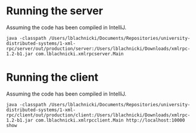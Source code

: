 # Running the server

Assuming the code has been compiled in IntelliJ.

`java -classpath /Users/lblachnicki/Documents/Repositories/university-distributed-systems/1-xml-rpc/server/out/production/server:/Users/lblachnicki/Downloads/xmlrpc-1.2-b1.jar com.lblachnicki.xmlrpcserver.Main`

# Running the client

Assuming the code has been compiled in IntelliJ.

`java -classpath /Users/lblachnicki/Documents/Repositories/university-distributed-systems/1-xml-rpc/client/out/production/client:/Users/lblachnicki/Downloads/xmlrpc-1.2-b1.jar com.lblachnicki.xmlrpcclient.Main http://localhost:10000 show`
